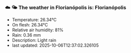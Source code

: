 ### ☁️ 🌤️  The weather in Florianópolis is: Florianópolis

- Temperature: 26.34°C
- On flesh: 26.34°C
- Relative air humidity: 81%
- Rain: 0.36 mm
- Description: Light rain
- last updated: 2025-10-06T12:37:02.326105
